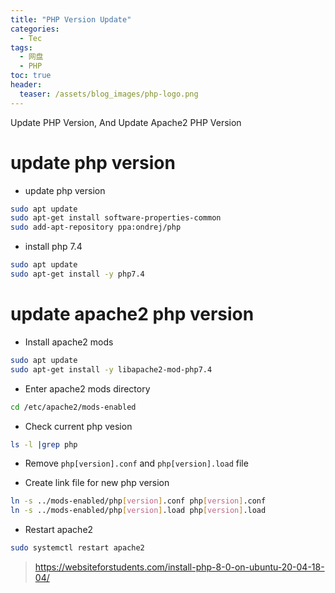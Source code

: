 ```yaml
---
title: "PHP Version Update"
categories:
  - Tec
tags:
  - 网盘
  - PHP
toc: true
header:
  teaser: /assets/blog_images/php-logo.png
---
```

Update PHP Version, And Update Apache2 PHP Version

# update php version

- update php version

```sh
sudo apt update
sudo apt-get install software-properties-common
sudo add-apt-repository ppa:ondrej/php
```

- install php 7.4

```sh
sudo apt update
sudo apt-get install -y php7.4
```

# update apache2 php version

- Install apache2 mods

```sh
sudo apt update
sudo apt-get install -y libapache2-mod-php7.4
```

- Enter apache2 mods directory

```sh
cd /etc/apache2/mods-enabled
```

- Check current php vesion
```sh
ls -l |grep php
```

- Remove `php[version].conf` and `php[version].load` file

- Create link file for new php version

```sh
ln -s ../mods-enabled/php[version].conf php[version].conf 
ln -s ../mods-enabled/php[version].load php[version].load 
```

- Restart apache2

```sh
sudo systemctl restart apache2
```


> <https://websiteforstudents.com/install-php-8-0-on-ubuntu-20-04-18-04/>